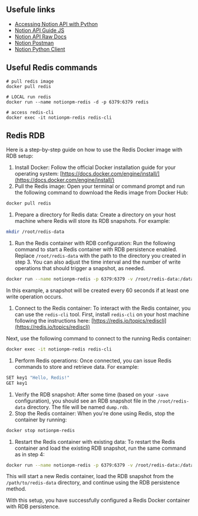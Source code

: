 ## Usefule links
- [Accessing Notion API with Python](https://thienqc.notion.site/Notion-API-Python-ca0fd21bc224492b8daaf37eb06289e8)
- [Notion API Guide JS](https://developers.notion.com/docs/getting-started)
- [Notion API Raw Docs](https://developers.notion.com/reference)
- [Notion Postman](https://www.postman.com/notionhq/workspace/notion-s-api-workspace/overview)
- [Notion Python Client](https://github.com/ramnes/notion-sdk-py)

## Useful Redis commands
```shell
# pull redis image
docker pull redis

# LOCAL run redis
docker run --name notionpm-redis -d -p 6379:6379 redis

# access redis-cli
docker exec -it notionpm-redis redis-cli
```

## Redis RDB

Here is a step-by-step guide on how to use the Redis Docker image with RDB setup:

1. Install Docker: Follow the official Docker installation guide for your operating system: [https://docs.docker.com/engine/install/](https://docs.docker.com/engine/install/)
2. Pull the Redis image: Open your terminal or command prompt and run the following command to download the Redis image from Docker Hub:

```bash
docker pull redis

```

1. Prepare a directory for Redis data: Create a directory on your host machine where Redis will store its RDB snapshots. For example:

```bash
mkdir /root/redis-data

```

1. Run the Redis container with RDB configuration: Run the following command to start a Redis container with RDB persistence enabled. Replace `/root/redis-data` with the path to the directory you created in step 3. You can also adjust the time interval and the number of write operations that should trigger a snapshot, as needed.

```bash
docker run --name notionpm-redis -p 6379:6379 -v /root/redis-data:/data -d redis redis-server --save 60 1 --slave-read-only no

```

In this example, a snapshot will be created every 60 seconds if at least one write operation occurs.

1. Connect to the Redis container: To interact with the Redis container, you can use the `redis-cli` tool. First, install `redis-cli` on your host machine following the instructions here: [https://redis.io/topics/rediscli](https://redis.io/topics/rediscli)

Next, use the following command to connect to the running Redis container:

```bash
docker exec -it notionpm-redis redis-cli

```

1. Perform Redis operations: Once connected, you can issue Redis commands to store and retrieve data. For example:

```bash
SET key1 "Hello, Redis!"
GET key1

```

1. Verify the RDB snapshot: After some time (based on your `-save` configuration), you should see an RDB snapshot file in the `/root/redis-data` directory. The file will be named `dump.rdb`.
2. Stop the Redis container: When you're done using Redis, stop the container by running:

```bash
docker stop notionpm-redis

```

1. Restart the Redis container with existing data: To restart the Redis container and load the existing RDB snapshot, run the same command as in step 4:

```bash
docker run --name notionpm-redis -p 6379:6379 -v /root/redis-data:/data -d redis redis-server --save 60 1 --slave-read-only no

```

This will start a new Redis container, load the RDB snapshot from the `/path/to/redis-data` directory, and continue using the RDB persistence method.

With this setup, you have successfully configured a Redis Docker container with RDB persistence.
